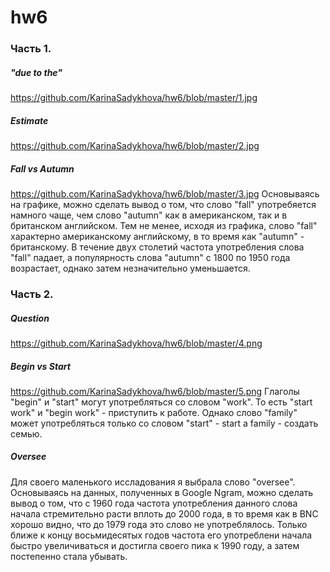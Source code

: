 # hw6
### Часть 1.
##### "due to the" 
https://github.com/KarinaSadykhova/hw6/blob/master/1.jpg
##### Estimate
https://github.com/KarinaSadykhova/hw6/blob/master/2.jpg
##### Fall vs Autumn
https://github.com/KarinaSadykhova/hw6/blob/master/3.jpg
Основываясь на графике, можно сделать вывод о том, что слово "fall" употребяется намного чаще, чем слово "autumn" как в американском, так и в британском английском. Тем не менее, исходя из графика, слово "fall" характерно американскому английскому, в то время как "autumn" - британскому. В течение двух столетий частота употребления слова "fall" падает, а популярность слова "autumn" с 1800 по 1950 года возрастает, однако затем незначительно уменьшается.
### Часть 2.
##### Question
https://github.com/KarinaSadykhova/hw6/blob/master/4.png
##### Begin vs Start
https://github.com/KarinaSadykhova/hw6/blob/master/5.png
Глаголы "begin" и "start" могут употребляться со словом "work". То есть "start work" и "begin work" - приступить к работе. Однако слово "family" может употребляться только со словом "start" - start a family - создать семью.
##### Oversee
Для своего маленького иссладования я выбрала слово "oversee". Основываясь на данных, полученных в Google Ngram, можно сделать вывод о том, что с 1960 года частота употребления данного слова начала стремительно расти вплоть до 2000 года, в то время как в BNC хорошо видно, что до 1979 года это слово не употреблялось. Только ближе к концу восьмидесятых годов частота его употреблени начала быстро увеличиваться и достигла своего пика к 1990 году, а затем постепенно стала убывать.
